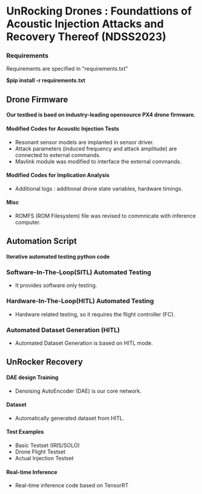 # UnRocking Drones : Foundattions of Acoustic Injection Attacks and Recovery Thereof (NDSS2023)

### Requirements 

Requirements are specified in "requirements.txt"

**$pip install -r requirements.txt**

## Drone Firmware 
#### Our testbed is baed on industry-leading opensource PX4 drone firmware. 
#### Modified Codes for Acoustic Injection Tests 
 - Resonant sensor models are implanted in sensor driver.
 - Attack parameters (induced frequency and attack amplitude) are connected to external commands.
 - Mavlink module was modified to interface the external commands.
 
#### Modified Codes for Implication Analysis 
 - Additional logs : additional drone state variables, hardware timings.

#### Misc 
 - ROMFS (ROM Filesystem) file was revised to commnicate with inference computer.

## Automation Script 

#### Iterative automated testing python code 

### Software-In-The-Loop(SITL) Automated Testing 

 - It provides software only testing.

### Hardware-In-The-Loop(HITL) Automated Testing 
 - Hardware related testing, so it requires the flight controller (FC).

### Automated Dataset Generation (HITL) 
 - Automated Dataset Generation is based on HITL mode.

## UnRocker Recovery 
#### DAE design Training 
 - Denoising AutoEncoder (DAE) is our core network.

#### Dataset 
 - Automatically generated dataset from HITL.

#### Test Examples 
 - Basic Testset (IRIS/SOLO)
 - Drone Flight Testset
 - Actual Injection Testset

#### Real-time Inference 
 - Real-time inference code based on TensorRT

